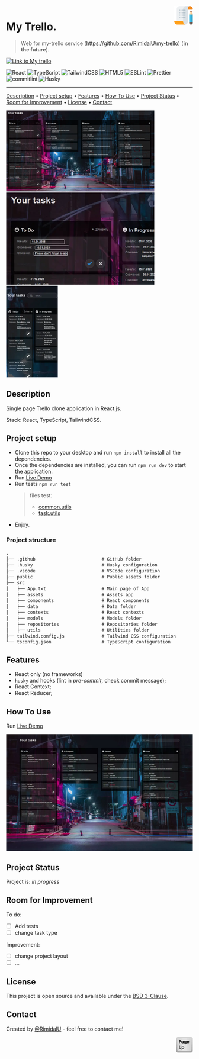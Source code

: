 <img src="../public/my-trello.svg" id="start" align="right" alt="Project logo" width="50" >

# My Trello.

> Web for my-trello service (https://github.com/RimidalU/my-trello) (**in the future**).

[![Link to My trello](https://img.shields.io/badge/Visit_My_Trello-Click_Here-black?style=plastic&logo=link&logoColor=black&labelColor=9ca3af&color=0184CF&link=https://rimidalu.github.io/my-trello-web/)](https://rimidalu.github.io/my-trello-web/)

![React](https://img.shields.io/badge/React-61DAFB.svg?style=for-the-badge&logo=React&logoColor=black)
![TypeScript](https://img.shields.io/badge/TypeScript-007ACC?style=for-the-badge&logo=typescript&logoColor=white)
![TailwindCSS](https://img.shields.io/badge/Tailwind%20CSS-06B6D4.svg?style=for-the-badge&logo=Tailwind-CSS&logoColor=white)
![HTML5](https://img.shields.io/badge/html5-%23E34F26.svg?style=for-the-badge&logo=html5&logoColor=white)
![ESLint](https://img.shields.io/badge/ESLint-4B32C3.svg?style=for-the-badge&logo=ESLint&logoColor=white)
![Prettier](https://img.shields.io/badge/Prettier-F7B93E.svg?style=for-the-badge&logo=Prettier&logoColor=black)
![commitlint](https://img.shields.io/badge/commitlint-000000.svg?style=for-the-badge&logo=commitlint&logoColor=white)
![Husky](https://img.shields.io/badge/-🐶_Husky-f6f6f7?style=for-the-badge&&logoColor=white)

---

[Description](#description) •
[Project setup](#project-setup) •
[Features](#features) •
[How To Use](#how-to-use) •
[Project Status](#project-status) •
[Room for Improvement](#room-for-improvement) •
[License](#license) •
[Contact](#contact)

<img src="./assets/home.webp" width="400" /> <img src="./assets/create.webp" width="400" /> <img src="./assets/mobile.webp" width="140" />

## Description

Single page Trello clone application in React.js.

Stack: React, TypeScript, TailwindCSS.

## Project setup

- Clone this repo to your desktop and run `npm install` to install all the dependencies.
- Once the dependencies are installed, you can run `npm run dev` to start the application.
- Run [Live Demo](https://github.com/RimidalU/my-trello)
- Run tests `npm run test` 
   >files test:
   >- [common.utils](../src/utils/common.utils.test.ts)
   >- [task.utils](../src/utils/task.utils.test.ts)
- Enjoy.

### Project structure

```shell
.
├── .github                         # GitHub folder
├── .husky                          # Husky configuration
├── .vscode                         # VSCode configuration
├── public                          # Public assets folder
├── src
│   ├── App.txt                     # Main page of App
│   ├── assets                      # Assets app
│   ├── components                  # React components
│   ├── data                        # Data folder
│   ├── contexts                    # React contexts
│   ├── models                      # Models folder
│   ├── repositories                # Repositories folder
│   ├── utils                       # Utilities folder
├── tailwind.config.js              # Tailwind CSS configuration
└── tsconfig.json                   # TypeScript configuration
```

## Features

- React only (no frameworks)
- `husky` and hooks (lint in _pre-commit_, check commit message);
- React Context;
- React Reducer;

## How To Use

Run [Live Demo](https://github.com/RimidalU/my-trello)

![tutorial][tutorial]

## Project Status

Project is: _in progress_

## Room for Improvement

To do:

- [ ] Add tests
- [ ] change task type

Improvement:

- [ ] change project layout
- [ ] ...

## License

This project is open source and available under the [BSD 3-Clause](../LICENSE.md).

## Contact

Created by [@RimidalU](https://www.linkedin.com/in/uladzimir-stankevich/) - feel free to contact me!

<p align="right"><a href="#start"><img width="45rem" src="./assets/pageUp.svg"></a></p>

<!-- MARKDOWN LINKS & IMAGES -->

[tutorial]: ./assets/demo.webp
